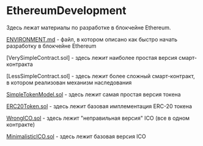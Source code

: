 # EthereumDevelopment

Здесь лежат материалы по разработке в блокчейне Ethereum. 



[ENVIRONMENT.md](https://github.com/PillarDevelopment/BlockchainDevelopmentTutorials/blob/master/ENVIRONMENT.md) - файл, в котором описано как быстро начать разработку в блокчейне Ethereum

[VerySimpleContract.sol] - здесь лежит наиболее простая версия смарт-контракта

[LessSimpleContract.sol] - здесь лежит более сложный смарт-контракт, в котором реализован механизм наследования

[SimpleTokenModel.sol](https://github.com/PillarDevelopment/BlockchainDevelopmentTutorials/blob/master/SimpleTokenModel.sol) - здесь лежит самая простая версия токена

[ERC20Token.sol](https://github.com/PillarDevelopment/BlockchainDevelopmentTutorials/blob/master/ERC20Token.sol) - здесь лежит базовая имплементация ERC-20 токена

[WrongICO.sol](https://github.com/PillarDevelopment/BlockchainDevelopmentTutorials/blob/master/WrongICO.sol) - здесь лежит "неправильная версия" ICO (все в одном контракте)

[MinimalisticICO.sol](https://github.com/PillarDevelopment/BlockchainDevelopmentTutorials/blob/master/MinimalisticICO.sol) - здесь лежит базовая версия ICO
